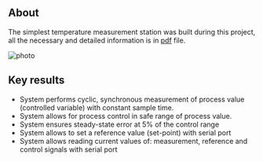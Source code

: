 ## About

The simplest temperature measurement station was built during this project, all the necessary and detailed information is in [pdf](./Report.pdf) file.

![photo](./photo.jpg)

## Key results

- System performs cyclic, synchronous measurement of process value (controlled variable) with
constant sample time.
- System allows for process control in safe range of process value.
- System ensures steady-state error at 5% of the control range
- System allows to set a reference value (set-point) with serial port
- System allows reading current values of: measurement, reference and control signals with serial
port



